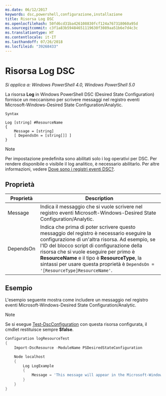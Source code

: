```yaml
---
ms.date: 06/12/2017
keywords: dsc,powershell,configurazione,installazione
title: Risorsa Log DSC
ms.openlocfilehash: 50fd6cd31ba426108830fcf124a767318060a95d
ms.sourcegitcommit: c3f1a83b59484651119630f3089aa51b6e7d4c3c
ms.translationtype: HT
ms.contentlocale: it-IT
ms.lasthandoff: 07/26/2018
ms.locfileid: "39268433"
---
```

# <a name="dsc-log-resource"></a>Risorsa Log DSC

_Si applica a: Windows PowerShell 4.0, Windows PowerShell 5.0_

La risorsa __Log__ in Windows PowerShell DSC (Desired State Configuration) fornisce un meccanismo per scrivere messaggi nel registro eventi Microsoft-Windows-Desired State Configuration/Analytic.

```
Syntax

Log [string] #ResourceName
{
    Message = [string]
    [ DependsOn = [string[]] ]
}
```

> [!NOTE]
> Per impostazione predefinita sono abilitati solo i log operativi per DSC. Per rendere disponibile o visibile il log analitico, è necessario abilitarlo. Per altre informazioni, vedere [Dove sono i registri eventi DSC?](troubleshooting.md#where-are-dsc-event-logs).

## <a name="properties"></a>Proprietà

| Proprietà | Description |
| --- | --- |
| Message| Indica il messaggio che si vuole scrivere nel registro eventi Microsoft-Windows-Desired State Configuration/Analytic.|
| DependsOn | Indica che prima di poter scrivere questo messaggio del registro è necessario eseguire la configurazione di un'altra risorsa. Ad esempio, se l'ID del blocco script di configurazione della risorsa che si vuole eseguire per primo è **ResourceName** e il tipo è **ResourceType**, la sintassi per usare questa proprietà è `DependsOn = '[ResourceType]ResourceName'`.|

## <a name="example"></a>Esempio

L'esempio seguente mostra come includere un messaggio nel registro eventi Microsoft-Windows-Desired State Configuration/Analytic.

> [!NOTE]
> Se si esegue [Test-DscConfiguration](https://technet.microsoft.com/en-us/library/dn407382.aspx) con questa risorsa configurata, il cmdlet restituisce sempre **$false**.

```powershell
Configuration logResourceTest
{
    Import-DscResource -ModuleName PSDesiredStateConfiguration

    Node localhost
    {
        Log LogExample
        {
            Message = 'This message will appear in the Microsoft-Windows-Desired State Configuration/Analytic event log.'
        }
    }
}
```